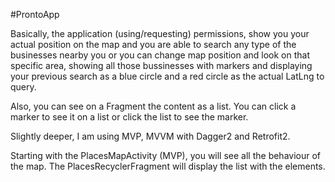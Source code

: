 #ProntoApp

Basically, the application (using/requesting) permissions, show you your actual position on the map and you are able to search any type of the businesses nearby you or you can change map position and look on that specific area, showing all those bussinesses with markers and displaying your previous search as a blue circle and a red circle as the actual LatLng to query.

Also, you can see on a Fragment the content as a list. You can click a marker to see it on a list or click the list to see the marker.

Slightly deeper, I am using MVP, MVVM with Dagger2 and Retrofit2.

Starting with the PlacesMapActivity (MVP), you will see all the behaviour of the map. The PlacesRecyclerFragment will display the list with the elements.
